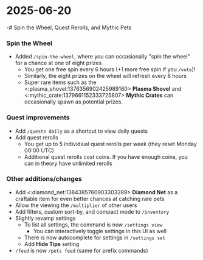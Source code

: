# 2025-06-20
-# Spin the Wheel, Quest Rerolls, and Mythic Pets

### Spin the Wheel
- Added `/spin-the-wheel`, where you can occasionally "spin the wheel" for a chance at one of eight prizes
  - You get one free spin every 6 hours (+1 more free spin if you `/vote`)!
  - Similarly, the eight prizes on the wheel will refresh every 8 hours
  - Super rare items such as the <:plasma_shovel:1376356902425989160> **Plasma Shovel** and <:mythic_crate:1379661152333725807> **Mythic Crates** can occasionally spawn as potential prizes. 

### Quest improvements
- Add `/quests daily` as a shortcut to view daily quests
- Add quest rerolls 
  - You get up to 5 individiual quest rerolls per week (they reset Monday 00:00 UTC)
  - Additional quest rerolls cost coins. If you have enough coins, you can in theory have unlimited rerolls

### Other additions/changes
- Add <:diamond_net:1384385760903303289> **Diamond Net** as a craftable item for even better chances at catching rare pets
- Allow the viewing the `/multiplier` of other users
- Add filters, custom sort-by, and compact mode to `/inventory`
- Slightly revamp settings 
  - To list all settings, the command is now `/settings view`
    - You can interactively toggle settings in this UI as well
  - There is now autocomplete for settings in `/settings set`
  - Add **Hide Tips** setting
- `/feed` is now `/pets feed` (same for prefix commands)